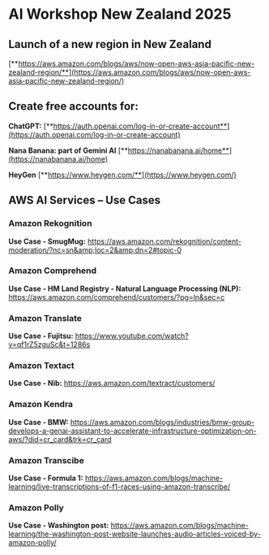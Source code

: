 # AI Workshop New Zealand 2025

## Launch of a new region in New Zealand

[**https://aws.amazon.com/blogs/aws/now-open-aws-asia-pacific-new-zealand-region/**](https://aws.amazon.com/blogs/aws/now-open-aws-asia-pacific-new-zealand-region/)


## Create free accounts for:

**ChatGPT:** [**https://auth.openai.com/log-in-or-create-account**](https://auth.openai.com/log-in-or-create-account)

**Nana Banana: part of Gemini AI** [**https://nanabanana.ai/home**](https://nanabanana.ai/home)

**HeyGen** [**https://www.heygen.com/**](https://www.heygen.com/)

## AWS AI Services – Use Cases

### Amazon Rekognition

**Use Case - SmugMug:** <https://aws.amazon.com/rekognition/content-moderation/?nc=sn&amp;loc=2&amp;dn=2#topic-0>

### Amazon Comprehend

**Use Case - HM Land Registry - Natural Language Processing (NLP):** <https://aws.amazon.com/comprehend/customers/?pg=ln&sec=c>

### Amazon Translate

**Use Case - Fujitsu:** <https://www.youtube.com/watch?v=qf1rZ5zguSc&t=1286s>

### Amazon Textact

**Use Case - Nib:** <https://aws.amazon.com/textract/customers/>

### Amazon Kendra

**Use Case - BMW:** <https://aws.amazon.com/blogs/industries/bmw-group-develops-a-genai-assistant-to-accelerate-infrastructure-optimization-on-aws/?did=cr_card&trk=cr_card>

### Amazon Transcibe

**Use Case - Formula 1:** <https://aws.amazon.com/blogs/machine-learning/live-transcriptions-of-f1-races-using-amazon-transcribe/>

### Amazon Polly

**Use Case - Washington post:** <https://aws.amazon.com/blogs/machine-learning/the-washington-post-website-launches-audio-articles-voiced-by-amazon-polly/>
